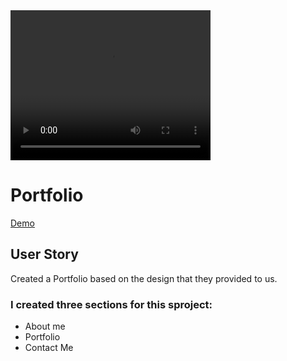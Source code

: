 <video width="320" height="240" controls>
  <source src="https://www.youtube.com/watch?v=-aAyQXXjoMc" type="video/mp4">
</video>

# Portfolio

[Demo](https://moelak.github.io/portfolio/)

## User Story 
Created a Portfolio based on the design that they provided to us.

### I created three sections for this sproject:

* About me
* Portfolio
* Contact Me

